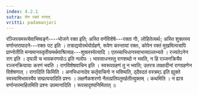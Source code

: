 ```yaml
---
index: 4.2.1
sutra: तेन रक्तं रागात्‌
vritti: padamanjari
---
```


 रञ्जिरयमस्त्येवाभिष्वङ्गे----भोजने रक्त इति; अस्ति वर्णविशेषे---रक्ता गौः, लोहितेत्यर्थः; अस्ति शुक्लस्य वर्णान्तरापादने---रक्तः पट इति । तत्राद्ययोरर्थयोर्ग्रहणे, रूपेण कान्तायां रक्तः, कोपेन रक्तं मुखमित्यत्रापि प्राप्नोतीति मन्यमानस्तृतीयमर्थमाश्रित्याह---शुक्लस्येत्यादि । एतच्चाभिधानस्वाभाव्याल्लभ्यते । रज्यतेऽनेन राग इति । ठ्घञी च भावकरणयोःऽ इति नलोपः । भावसाधनस्तु रागशब्दो न भवति, न हि रञ्जनक्रियैव रञ्जनक्रियायाः करणं भवति । रागविशेषवाचिन इति । स्वरूपग्रहणं तु न भवति; उतरत्र लाक्षादीनां रागग्रहणेन विशेषणात् । रागादिति किमिति । अनभिधानादेव कर्तृवाचिनो न भविष्यति, ठ्दैवदतं वस्त्रम्ऽ इति ह्युक्ते स्वस्वामिभावस्यैव सम्प्रत्ययादिति प्रश्नः । लक्षणैकशरणो नैतत्प्रतिपतुमर्हतीत्युक्तम् । कथमिति । न ह्यत्र वर्णान्तरमाहितमिति प्रश्नः उपमानादिति । रूपसादृश्यनिमितात् ॥